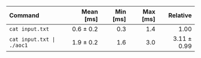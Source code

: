 | Command | Mean [ms] | Min [ms] | Max [ms] | Relative |
|:---|---:|---:|---:|---:|
| `cat input.txt` | 0.6 ± 0.2 | 0.3 | 1.4 | 1.00 |
| `cat input.txt \| ./aoc1` | 1.9 ± 0.2 | 1.6 | 3.0 | 3.11 ± 0.99 |
